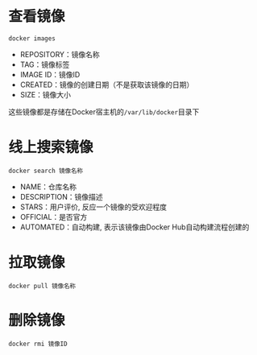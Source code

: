 # 查看镜像
```
docker images
```
* REPOSITORY：镜像名称
* TAG：镜像标签
* IMAGE ID：镜像ID
* CREATED：镜像的创建日期（不是获取该镜像的日期）
* SIZE：镜像大小

这些镜像都是存储在Docker宿主机的`/var/lib/docker`目录下

# 线上搜索镜像
```
docker search 镜像名称
```
* NAME：仓库名称
* DESCRIPTION：镜像描述
* STARS：用户评价, 反应一个镜像的受欢迎程度
* OFFICIAL：是否官方
* AUTOMATED：自动构建, 表示该镜像由Docker Hub自动构建流程创建的

# 拉取镜像
```
docker pull 镜像名称
```

# 删除镜像
```
docker rmi 镜像ID
```
